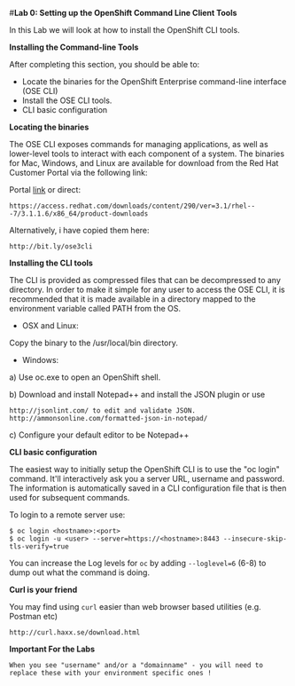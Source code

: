 #**Lab 0: Setting up the OpenShift Command Line Client Tools**

In this Lab we will look at how to install the OpenShift CLI tools.

**Installing the Command-line Tools**

After completing this section, you should be able to:

- Locate the binaries for the OpenShift Enterprise command-line interface
(OSE CLI)
- Install the OSE CLI tools.
- CLI basic configuration

**Locating the binaries**

The OSE CLI exposes commands for managing applications, as well as lower-level 
tools to interact with each component of a system. The binaries for Mac, Windows,
and Linux are available for download from the Red Hat Customer Portal via the
following link:

Portal [link](https://access.redhat.com/downloads/content/290) or direct:

    https://access.redhat.com/downloads/content/290/ver=3.1/rhel---7/3.1.1.6/x86_64/product-downloads

Alternatively, i have copied them here:

    http://bit.ly/ose3cli

**Installing the CLI tools**

The CLI is provided as compressed files that can be decompressed to any
directory. In order to make it simple for any user to access the OSE CLI, it is
recommended that it is made available in a directory mapped to the environment
variable called PATH from the OS.

- OSX and Linux:

Copy the binary to the /usr/local/bin directory.

- Windows:

a) Use oc.exe to open an OpenShift shell.

b) Download and install Notepad++ and install the JSON plugin or use

    http://jsonlint.com/ to edit and validate JSON.
    http://ammonsonline.com/formatted-json-in-notepad/

c) Configure your default editor to be Notepad++


**CLI basic configuration**

The easiest way to initially setup the OpenShift CLI is to use the "oc login"
command. It'll interactively ask you a server URL, username and password. The
information is automatically saved in a CLI configuration file that is then used
for subsequent commands.

To login to a remote server use:

    $ oc login <hostname>:<port>
    $ oc login -u <user> --server=https://<hostname>:8443 --insecure-skip-tls-verify=true

You can increase the Log levels for `oc` by adding `--loglevel=6` (6-8) to dump out what the command is doing.

**Curl is your friend**

You may find using `curl` easier than web browser based utilities (e.g. Postman etc)

    http://curl.haxx.se/download.html


**Important For the Labs**

    When you see "username" and/or a "domainname" - you will need to replace these with your environment specific ones !
